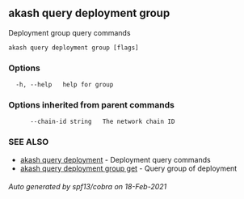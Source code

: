 ## akash query deployment group

Deployment group query commands

```
akash query deployment group [flags]
```

### Options

```
  -h, --help   help for group
```

### Options inherited from parent commands

```
      --chain-id string   The network chain ID
```

### SEE ALSO

* [akash query deployment](akash_query_deployment.md)	 - Deployment query commands
* [akash query deployment group get](akash_query_deployment_group_get.md)	 - Query group of deployment

###### Auto generated by spf13/cobra on 18-Feb-2021
